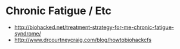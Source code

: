 # Chronic Fatigue / Etc

* http://biohacked.net/treatment-strategy-for-me-chronic-fatigue-syndrome/
* http://www.drcourtneycraig.com/blog/howtobiohackcfs
